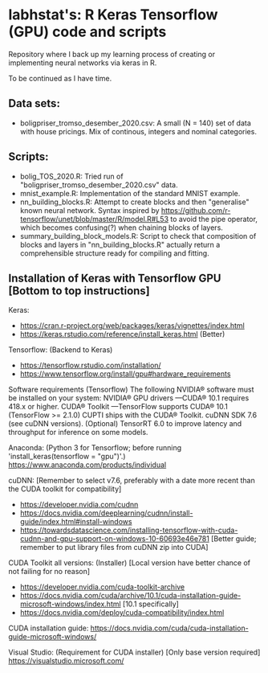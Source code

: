 # labhstat's: R Keras Tensorflow (GPU) code and scripts
Repository where I back up my learning process of creating or implementing neural networks via keras in R.

To be continued as I have time.

## Data sets:
- boligpriser_tromso_desember_2020.csv: A small (N = 140) set of data with house pricings. Mix of continous, integers and nominal categories.

## Scripts:
- bolig_TOS_2020.R: Tried run of "boligpriser_tromso_desember_2020.csv" data.
- mnist_example.R: Implementation of the standard MNIST example.
- nn_building_blocks.R: Attempt to create blocks and then "generalise" known neural network. Syntax inspired by https://github.com/r-tensorflow/unet/blob/master/R/model.R#L53 to avoid the pipe operator, which becomes confusing(?) when chaining blocks of layers.
- summary_building_block_models.R: Script to check that composition of blocks and layers in "nn_building_blocks.R" actually return a comprehensible structure ready for compiling and fitting.

## Installation of Keras with Tensorflow GPU [Bottom to top instructions]

Keras:
- https://cran.r-project.org/web/packages/keras/vignettes/index.html
- https://keras.rstudio.com/reference/install_keras.html (Better)

Tensorflow: (Backend to Keras)
- https://tensorflow.rstudio.com/installation/
- https://www.tensorflow.org/install/gpu#hardware_requirements

Software requirements (Tensorflow)
The following NVIDIA® software must be installed on your system:
NVIDIA® GPU drivers —CUDA® 10.1 requires 418.x or higher.
CUDA® Toolkit —TensorFlow supports CUDA® 10.1 (TensorFlow >= 2.1.0)
CUPTI ships with the CUDA® Toolkit.
cuDNN SDK 7.6 (see cuDNN versions).
(Optional) TensorRT 6.0 to improve latency and throughput for inference on some models.

Anaconda: (Python 3 for Tensorflow; before running 'install_keras(tensorflow = "gpu")'.)
https://www.anaconda.com/products/individual

cuDNN: [Remember to select v7.6, preferably with a date more recent than the CUDA toolkit for compatibility]
- https://developer.nvidia.com/cudnn
- https://docs.nvidia.com/deeplearning/cudnn/install-guide/index.html#install-windows 
- https://towardsdatascience.com/installing-tensorflow-with-cuda-cudnn-and-gpu-support-on-windows-10-60693e46e781 [Better guide; remember to put library files from cuDNN zip into CUDA]

CUDA Toolkit all versions: (Installer) [Local version have better chance of not failing for no reason]
- https://developer.nvidia.com/cuda-toolkit-archive
- https://docs.nvidia.com/cuda/archive/10.1/cuda-installation-guide-microsoft-windows/index.html [10.1 specifically]
- https://docs.nvidia.com/deploy/cuda-compatibility/index.html 

CUDA installation guide:
https://docs.nvidia.com/cuda/cuda-installation-guide-microsoft-windows/

Visual Studio: (Requirement for CUDA installer) [Only base version required]
https://visualstudio.microsoft.com/
